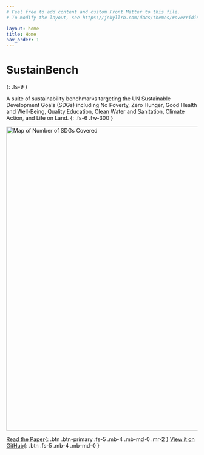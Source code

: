 ```yaml
---
# Feel free to add content and custom Front Matter to this file.
# To modify the layout, see https://jekyllrb.com/docs/themes/#overriding-theme-defaults

layout: home
title: Home
nav_order: 1
---
```


# SustainBench
{: .fs-9 }

A suite of sustainability benchmarks targeting the UN Sustainable Development Goals (SDGs) including No Poverty, Zero Hunger, Good Health and Well-Being, Quality Education, Clean Water and Sanitation, Climate Action, and Life on Land.
{: .fs-6 .fw-300 }

<img src="{{ site.baseurl }}/assets/images/fig2.png" width="800" title="Map of Number of SDGs Covered">

[Read the Paper](https://openreview.net/forum?id=5HR3vCylqD){: .btn .btn-primary .fs-5 .mb-4 .mb-md-0 .mr-2 } [View it on GitHub](https://github.com/sustainlab-group/sustainbench/){: .btn .fs-5 .mb-4 .mb-md-0 }
